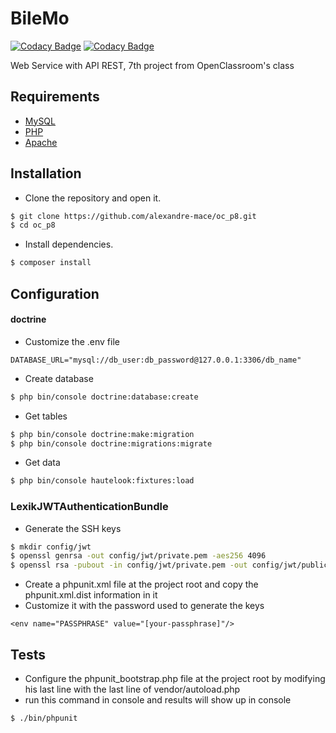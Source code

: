 # BileMo

[![Codacy Badge](https://api.codacy.com/project/badge/Grade/7fdb69ea6db94b97867beb640e660c57)](https://app.codacy.com/app/codacy_alexandre-mace/oc_p7?utm_source=github.com&utm_medium=referral&utm_content=alexandre-mace/oc_p7&utm_campaign=Badge_Grade_Dashboard)
[![Codacy Badge](https://api.codacy.com/project/badge/Coverage/606914a87f44449daddd7bb85c79cc2f)](https://www.codacy.com/app/codacy_alexandre-mace/oc_p7?utm_source=github.com&utm_medium=referral&utm_content=alexandre-mace/oc_p7&utm_campaign=Badge_Coverage)

Web Service with API REST, 7th project from OpenClassroom's class

## Requirements 
*   [MySQL](https://www.mysql.com/fr/)
*   [PHP](http://php.net/manual/fr/intro-whatis.php)
*   [Apache](https://www.apache.org/)

## Installation 
*   Clone the repository and open it.
``` bash
$ git clone https://github.com/alexandre-mace/oc_p8.git
$ cd oc_p8
```

*   Install dependencies.
``` bash
$ composer install
```

## Configuration

#### doctrine
*   Customize the .env file
```
DATABASE_URL="mysql://db_user:db_password@127.0.0.1:3306/db_name"
```

*   Create database 
``` bash
$ php bin/console doctrine:database:create
```

*   Get tables 
``` bash
$ php bin/console doctrine:make:migration
$ php bin/console doctrine:migrations:migrate
```
*   Get data
``` bash
$ php bin/console hautelook:fixtures:load
```

### LexikJWTAuthenticationBundle
* Generate the SSH keys
``` bash
$ mkdir config/jwt
$ openssl genrsa -out config/jwt/private.pem -aes256 4096
$ openssl rsa -pubout -in config/jwt/private.pem -out config/jwt/public.pem
```
* Create a phpunit.xml file at the project root and copy the phpunit.xml.dist information in it
* Customize it with the password used to generate the keys
```
<env name="PASSPHRASE" value="[your-passphrase]"/>
```
## Tests
* Configure the phpunit_bootstrap.php file at the project root by modifying his last line with the last line of vendor/autoload.php
*   run this command in console  and results will show up in console
``` bash
$ ./bin/phpunit 
```

